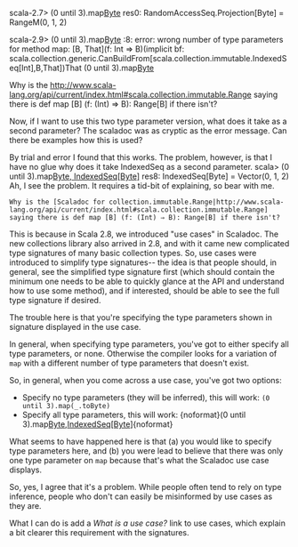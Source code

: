 scala-2.7> (0 until 3).map[Byte](_.toByte)
res0: RandomAccessSeq.Projection[Byte] = RangeM(0, 1, 2)

scala-2.9> (0 until 3).map[Byte](_.toByte)
<console>:8: error: wrong number of type parameters for method map: [B, That](f: Int => B)(implicit bf: scala.collection.generic.CanBuildFrom[scala.collection.immutable.IndexedSeq[Int],B,That])That
              (0 until 3).map[Byte](_.toByte)

Why is the http://www.scala-lang.org/api/current/index.html#scala.collection.immutable.Range saying there is def
map [B] (f: (Int) ⇒ B): Range[B]   if there isn't?

Now, if I want to use this two type parameter version, what does it take as a second parameter? The scaladoc was as cryptic as the error message. Can there be examples how this is used?

By trial and error I found that this works. The problem, however, is that I have no glue why does it take IndexedSeq as a second parameter.
scala> (0 until 3).map[Byte, IndexedSeq[Byte]](_.toByte)
res8: IndexedSeq[Byte] = Vector(0, 1, 2)
Ah, I see the problem. It requires a tid-bit of explaining, so bear with me.

```
Why is the [Scaladoc for collection.immutable.Range|http://www.scala-lang.org/api/current/index.html#scala.collection.immutable.Range] saying there is def map [B] (f: (Int) ⇒ B): Range[B] if there isn't?
```

This is because in Scala 2.8, we introduced "use cases" in Scaladoc. The new collections library also arrived in 2.8, and with it came new complicated type signatures of many basic collection types. So, use cases were introduced to simplify type signatures-- the idea is that people should, in general, see the simplified type signature first (which should contain the minimum one needs to be able to quickly glance at the API and understand how to use some method), and if interested, should be able to see the full type signature if desired.

The trouble here is that you're specifying the type parameters shown in signature displayed in the use case. 

In general, when specifying type parameters, you've got to either specify all type parameters, or none. Otherwise the compiler looks for a variation of `map` with a different number of type parameters that doesn't exist.

So, in general, when you come across a use case, you've got two options:

- Specify no type parameters (they will be inferred), this will work: `(0 until 3).map(_.toByte)`
- Specify all type parameters, this will work: {noformat}(0 until 3).map[Byte,IndexedSeq[Byte]](_.toByte){noformat}

What seems to have happened here is that (a) you would like to specify type parameters here, and (b) you were lead to believe that there was only one type parameter on `map` because that's what the Scaladoc use case displays. 

So, yes, I agree that it's a problem. While people often tend to rely on type inference, people who don't can easily be misinformed by use cases as they are. 

What I can do is add a *What is a use case?* link to use cases, which explain a bit clearer this requirement with the signatures.
